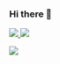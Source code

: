 ### Hi there 👋

<!--
**sproutedpotato/sproutedpotato** is a ✨ _special_ ✨ repository because its `README.md` (this file) appears on your GitHub profile.

Here are some ideas to get you started:

- 🔭 I’m currently working on ...
- 🌱 I’m currently learning ...
- 👯 I’m looking to collaborate on ...
- 🤔 I’m looking for help with ...
- 💬 Ask me about ...
- 📫 How to reach me: ...
- 😄 Pronouns: ...
- ⚡ Fun fact: ...
-->

<a href="https://github.com/sproutedpotato" target="_blank">
<img src="https://img.shields.io/badge/GitHub-000?style=flat&logo=github&logoColor=fff"/> 

<a href="https://www.naver.com" target="_blank">
<img src="https://img.shields.io/badge/Blog-000?style=flat&logo=naver&logoColor=fff"/></a>

<img src="https://img.shields.io/badge/C-A8B9CC?style=for-the-badge&logo=c&logoColor=000"/></a>

